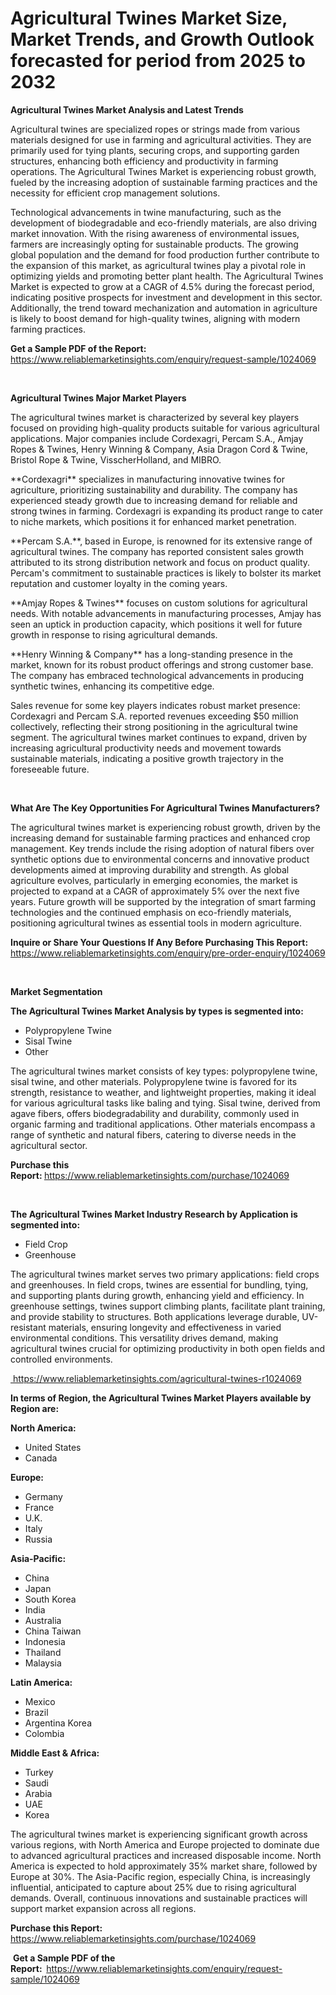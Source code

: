 <p><h1>Agricultural Twines Market Size, Market Trends, and Growth Outlook forecasted for period from 2025 to 2032</h1></p><p><strong>Agricultural Twines Market Analysis and Latest Trends</strong></p>
<p><p>Agricultural twines are specialized ropes or strings made from various materials designed for use in farming and agricultural activities. They are primarily used for tying plants, securing crops, and supporting garden structures, enhancing both efficiency and productivity in farming operations. The Agricultural Twines Market is experiencing robust growth, fueled by the increasing adoption of sustainable farming practices and the necessity for efficient crop management solutions. </p><p>Technological advancements in twine manufacturing, such as the development of biodegradable and eco-friendly materials, are also driving market innovation. With the rising awareness of environmental issues, farmers are increasingly opting for sustainable products. The growing global population and the demand for food production further contribute to the expansion of this market, as agricultural twines play a pivotal role in optimizing yields and promoting better plant health. The Agricultural Twines Market is expected to grow at a CAGR of 4.5% during the forecast period, indicating positive prospects for investment and development in this sector. Additionally, the trend toward mechanization and automation in agriculture is likely to boost demand for high-quality twines, aligning with modern farming practices.</p></p>
<p><strong>Get a Sample PDF of the Report:&nbsp;</strong> <a href="https://www.reliablemarketinsights.com/enquiry/request-sample/1024069?utm_campaign=3079&utm_medium=2&utm_source=Github&utm_content=ia&utm_term=18042025&utm_id=agricultural-twines">https://www.reliablemarketinsights.com/enquiry/request-sample/1024069</a></p>
<p>&nbsp;</p>
<p><strong>Agricultural Twines Major Market Players</strong></p>
<p><p>The agricultural twines market is characterized by several key players focused on providing high-quality products suitable for various agricultural applications. Major companies include Cordexagri, Percam S.A., Amjay Ropes & Twines, Henry Winning & Company, Asia Dragon Cord & Twine, Bristol Rope & Twine, VisscherHolland, and MIBRO.</p><p>**Cordexagri** specializes in manufacturing innovative twines for agriculture, prioritizing sustainability and durability. The company has experienced steady growth due to increasing demand for reliable and strong twines in farming. Cordexagri is expanding its product range to cater to niche markets, which positions it for enhanced market penetration.</p><p>**Percam S.A.**, based in Europe, is renowned for its extensive range of agricultural twines. The company has reported consistent sales growth attributed to its strong distribution network and focus on product quality. Percam's commitment to sustainable practices is likely to bolster its market reputation and customer loyalty in the coming years.</p><p>**Amjay Ropes & Twines** focuses on custom solutions for agricultural needs. With notable advancements in manufacturing processes, Amjay has seen an uptick in production capacity, which positions it well for future growth in response to rising agricultural demands.</p><p>**Henry Winning & Company** has a long-standing presence in the market, known for its robust product offerings and strong customer base. The company has embraced technological advancements in producing synthetic twines, enhancing its competitive edge.</p><p>Sales revenue for some key players indicates robust market presence: Cordexagri and Percam S.A. reported revenues exceeding $50 million collectively, reflecting their strong positioning in the agricultural twine segment. The agricultural twines market continues to expand, driven by increasing agricultural productivity needs and movement towards sustainable materials, indicating a positive growth trajectory in the foreseeable future.</p></p>
<p>&nbsp;</p>
<p><strong>What Are The Key Opportunities For Agricultural Twines Manufacturers?</strong></p>
<p><p>The agricultural twines market is experiencing robust growth, driven by the increasing demand for sustainable farming practices and enhanced crop management. Key trends include the rising adoption of natural fibers over synthetic options due to environmental concerns and innovative product developments aimed at improving durability and strength. As global agriculture evolves, particularly in emerging economies, the market is projected to expand at a CAGR of approximately 5% over the next five years. Future growth will be supported by the integration of smart farming technologies and the continued emphasis on eco-friendly materials, positioning agricultural twines as essential tools in modern agriculture.</p></p>
<p><strong>Inquire or Share Your Questions If Any Before Purchasing This Report:</strong> <a href="https://www.reliablemarketinsights.com/enquiry/pre-order-enquiry/1024069?utm_campaign=3079&utm_medium=2&utm_source=Github&utm_content=ia&utm_term=18042025&utm_id=agricultural-twines">https://www.reliablemarketinsights.com/enquiry/pre-order-enquiry/1024069</a></p>
<p>&nbsp;</p>
<p><strong>Market Segmentation</strong></p>
<p><strong>The Agricultural Twines Market Analysis by types is segmented into:</strong></p>
<p><ul><li>Polypropylene Twine</li><li>Sisal Twine</li><li>Other</li></ul></p>
<p><p>The agricultural twines market consists of key types: polypropylene twine, sisal twine, and other materials. Polypropylene twine is favored for its strength, resistance to weather, and lightweight properties, making it ideal for various agricultural tasks like baling and tying. Sisal twine, derived from agave fibers, offers biodegradability and durability, commonly used in organic farming and traditional applications. Other materials encompass a range of synthetic and natural fibers, catering to diverse needs in the agricultural sector.</p></p>
<p><strong>Purchase this Report:&nbsp;</strong><a href="https://www.reliablemarketinsights.com/purchase/1024069?utm_campaign=3079&utm_medium=2&utm_source=Github&utm_content=ia&utm_term=18042025&utm_id=agricultural-twines">https://www.reliablemarketinsights.com/purchase/1024069</a></p>
<p>&nbsp;</p>
<p><strong>The Agricultural Twines Market Industry Research by Application is segmented into:</strong></p>
<p><ul><li>Field Crop</li><li>Greenhouse</li></ul></p>
<p><p>The agricultural twines market serves two primary applications: field crops and greenhouses. In field crops, twines are essential for bundling, tying, and supporting plants during growth, enhancing yield and efficiency. In greenhouse settings, twines support climbing plants, facilitate plant training, and provide stability to structures. Both applications leverage durable, UV-resistant materials, ensuring longevity and effectiveness in varied environmental conditions. This versatility drives demand, making agricultural twines crucial for optimizing productivity in both open fields and controlled environments.</p></p>
<p><a href="https://www.reliablemarketinsights.com/agricultural-twines-r1024069?utm_campaign=3079&utm_medium=2&utm_source=Github&utm_content=ia&utm_term=18042025&utm_id=agricultural-twines">&nbsp;https://www.reliablemarketinsights.com/agricultural-twines-r1024069</a></p>
<p><strong>In terms of Region, the Agricultural Twines Market Players available by Region are:</strong></p>
<p>
    <p> <strong> North America: </strong>
        <ul>
            <li>United States</li>
            <li>Canada</li>
        </ul>
        </p> 
    <p> <strong> Europe: </strong>
        <ul>
            <li>Germany</li>
            <li>France</li>
            <li>U.K.</li>
            <li>Italy</li>
            <li>Russia</li>
        </ul>
        </p> 
    <p> <strong> Asia-Pacific: </strong>
        <ul>
            <li>China</li>
            <li>Japan</li>
            <li>South Korea</li>
            <li>India</li>
            <li>Australia</li>
            <li>China Taiwan</li>
            <li>Indonesia</li>
            <li>Thailand</li>
            <li>Malaysia</li>
        </ul>
        </p> 
    <p> <strong> Latin America: </strong>
        <ul>
            <li>Mexico</li>
            <li>Brazil</li>
            <li>Argentina Korea</li>
            <li>Colombia</li>
        </ul>
        </p> 
    <p> <strong> Middle East & Africa: </strong>
        <ul>
            <li>Turkey</li>
            <li>Saudi</li>
            <li>Arabia</li>
            <li>UAE</li>
            <li>Korea</li>
        </ul>
    </p>
    </p>
<p><p>The agricultural twines market is experiencing significant growth across various regions, with North America and Europe projected to dominate due to advanced agricultural practices and increased disposable income. North America is expected to hold approximately 35% market share, followed by Europe at 30%. The Asia-Pacific region, especially China, is increasingly influential, anticipated to capture about 25% due to rising agricultural demands. Overall, continuous innovations and sustainable practices will support market expansion across all regions.</p></p>
<p><strong>Purchase this Report: </strong><a href="https://www.reliablemarketinsights.com/purchase/1024069?utm_campaign=3079&utm_medium=2&utm_source=Github&utm_content=ia&utm_term=18042025&utm_id=agricultural-twines">https://www.reliablemarketinsights.com/purchase/1024069</a></p>
<p>&nbsp;<strong>Get a Sample PDF of the Report:&nbsp;&nbsp;</strong><a href="https://www.reliablemarketinsights.com/enquiry/request-sample/1024069?utm_campaign=3079&utm_medium=2&utm_source=Github&utm_content=ia&utm_term=18042025&utm_id=agricultural-twines">https://www.reliablemarketinsights.com/enquiry/request-sample/1024069</a></p>
<p><strong></strong></p>
<p><p></p><p></p><p></p></p>
